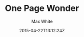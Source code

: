 ---
title: "One Page Wonder"
github: https://github.com/mushishi78/one-page-wonder-jekyll
demo: http://mushishi78.github.io/one-page-wonder-jekyll
author: Max White

ssg:
  - Jekyll
cms:
  - No Cms
date: 2015-04-22T13:12:24Z
github_branch: gh-pages
description: "Jekyll port of One Page Wonder"
stale: true
---